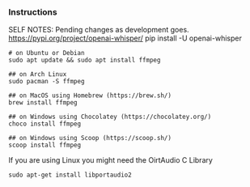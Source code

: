 ### Instructions
SELF NOTES:
Pending changes as development goes.
https://pypi.org/project/openai-whisper/
pip install -U openai-whisper
```
# on Ubuntu or Debian
sudo apt update && sudo apt install ffmpeg
```
```
## on Arch Linux
sudo pacman -S ffmpeg
```
```
## on MacOS using Homebrew (https://brew.sh/)
brew install ffmpeg
```
```
## on Windows using Chocolatey (https://chocolatey.org/)
choco install ffmpeg
```
```
## on Windows using Scoop (https://scoop.sh/)
scoop install ffmpeg
```
If you are using Linux you might need the OirtAudio C Library
```
sudo apt-get install libportaudio2
```
